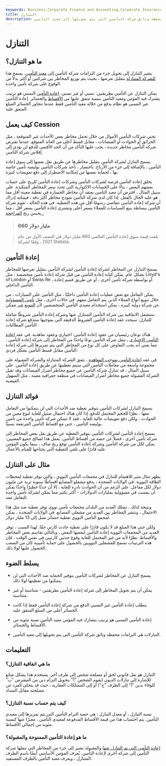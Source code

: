 ```yaml
---
keywords: Business,Corporate Finance and Accounting,Corporate Insurance
title: التنازل
description: يشير التنازل إلى أجزاء من الالتزامات في محفظة وثائق شركة التأمين التي يتم تحويلها إلى معيد التأمين.
---
```


# التنازل
## ما هو التنازل؟

يشير التنازل إلى تحويل جزء من التزامات شركة التأمين إلى [معيد التأمين](/reinsurer). يسمح هذا [للشركة المتنازلة](/ceding-company) بتقليل تعرضها ، بحيث يتم توزيع المخاطر بين شركتين أو أكثر بدلاً من الوقوع على شركة تأمين واحدة.

يمكن التنازل عن التأمين بطريقتين: نسبي أو غير نسبي. [إعادة التأمين](/reinsurance) النسبي هو ترتيب يشترك فيه المؤمن ومعيد التأمين بنسبة متفق عليها من [الأقساط](/premium) والخسائر. إعادة التأمين غير النسبي هو نظام يدفع من خلاله معيد التأمين فقط عندما تتجاوز الخسائر المبلغ المتفق عليه.

## كيف يعمل Cession

تجني شركات التأمين الأموال من خلال تحمل مخاطر بعض الأحداث غير المتوقعة ، مثل الحرائق أو الحوادث أو الفيضانات ، مقابل قسط أعلى من العائد المتوقع. عندما تفترض شركة التأمين مخاطر جديدة ، يجب عليها التأكد من أن الحد الأقصى للدفع لن يؤدي إلى إفلاس شركة التأمين.

يسمح التنازل لشركة التأمين بتقليل مخاطرها عن طريق نقل بعضها إلى سوق إعادة التأمين ، بالإضافة إلى جزء من الأرباح. باختصار ، تأخذ شركات التأمين بوليصة تأمين خاصة بها ، لحماية نفسها من إمكانية الاضطرار إلى دفع تعويضات كبيرة.

يخلق إعادة التأمين فرصة لشركات التأمين وشركات إعادة التأمين للربح على حساب بعضهم البعض ، بناءً على الحسابات الاكتوارية التي تحدد سعر المخاطر المتكبدة. على سبيل المثال ، افترض أن معيد التأمين يعتقد أن مخاطر الخسارة في تغطية معينة أقل مما هو عليه الحال بالفعل. إذا كان لدى شركة التأمين نموذج مخاطر أكثر دقة ، فيمكنه إدراك أن شركة إعادة التأمين تتقاضى رسومًا أقل من هذه التغطية. في هذه الحالة ، تقوم شركة التأمين ببساطة ببيع السياسات للعملاء بسعر أعلى وتشتري إعادة التأمين بسعر أقل ، مما يحبس ربح [المراجحة .](/arbitrage)

> ### 660 مليار دولار

> بلغت قيمة سوق إعادة التأمين العالمي 660 مليار دولار في النصف الأول من عام 2021 ، وفقًا لشركة Statista.

>

## إعادة التأمين

يسمح التنازل عن المخاطر لشركة إعادة التأمين لشركة التأمين بتقليل تعرضها للمخاطر بشكل عام. يمكن كتابة إعادة التأمين من قبل شركة إعادة تأمين متخصصة ، مثل Lloyd's of London أو Swiss Re ، أو بواسطة شركة تأمين أخرى ، أو عن طريق قسم إعادة التأمين الداخلي.

يمكن التعامل مع بعض عمليات إعادة التأمين داخليًا ، مثل التأمين على السيارات ، من خلال تنويع أنواع العملاء الذين يتم التعامل معهم. في حالات أخرى ، مثل [تأمين المسؤولية](/liability_insurance) عن شركة دولية كبيرة ، يمكن استخدام معيدي التأمين المتخصصين لأن [التنويع](/diversification) [غير](/diversification) ممكن.

ستشمل الاتفاقية بين شركة التأمين المتنازل عنها وشركة إعادة التأمين شروطًا شاملة للتنازل. سيحدد عقد إعادة التأمين الشروط الدقيقة التي بموجبها ستدفع شركة إعادة التأمين المطالبات.

هناك نوعان رئيسيان من عقود إعادة التأمين: اختياري وعقود تعاهدية. في عقد [إعادة التأمين الاختياري](/facultative-reinsurance) ، تنقل شركة التأمين نوعًا واحدًا من المخاطر إلى شركة إعادة التأمين ، مما يعني أنه يجب التفاوض على كل نوع من المخاطر التي يتم تمريرها إلى شركة إعادة التأمين مقابل قسط التأمين بشكل فردي.

في عقد [إعادة التأمين بموجب المعاهدة](/treaty-reinsurance) ، تتفق الشركة المتنازلة والشركة المقبولة على مجموعة واسعة من معاملات التأمين التي سيتم تغطيتها عن طريق إعادة التأمين. على سبيل المثال ، قد تتنازل شركة التأمين عن جميع مخاطر أضرار الفيضانات وقد تقبل الشركة المقبولة جميع مخاطر أضرار الفيضانات في منطقة جغرافية معينة ، مثل السهول الفيضية.

## فوائد التنازل

يسمح التنازل لشركات التأمين بتوفير تغطية ضد الأحداث التي لن يتمكنوا من التعامل معها ، نظرًا للحجم المحتمل للدفع. إذا كان هناك احتمال ضئيل للغاية لنوع معين من الحوادث ، ولكن دفع تعويضات عالية للغاية ، فقد لا تتمكن شركة تأمين واحدة من تأمين بوليصة التأمين ، حتى مع أقساط التأمين المرتفعة نسبيًا.

يسمح إعادة التأمين لشركات التأمين بتوفير التغطية عن طريق نقل بعض المخاطر إلى شركة تأمين أخرى ، فضلاً عن حصة من أقساط التأمين. يعمل هذا لصالح جميع المعنيين: يمكن لكل من شركة التأمين وشركة إعادة التأمين توقع ربح صاف ، بينما يكون المؤمن عليه قادرًا على تلقي التغطية التي يحتاجها للقيام بالأعمال.

## مثال على التنازل

يظهر مثال مثير للاهتمام للتنازل في مجمعات التأمين النووي ، والتي توفر تغطية لمحطات الطاقة النووية. في الولايات المتحدة ، يدفع مشغلو المصانع أقساطًا سنوية تزيد عن مليون دولار لكل مفاعل. على الرغم من أن الحوادث نادرة للغاية ، إلا أن حدثًا خطيرًا واحدًا يمكن أن يتسبب في مسؤولية بمليارات الدولارات - أكثر بكثير مما يمكن لشركة تأمين واحدة التعامل معه.

ونتيجة لذلك ، تمتلك العديد من البلدان مجمعات تأمين نووي توفر تغطية ضد مثل هذا الاحتمال ، وتنشر المخاطر بين العديد من مشغلي المصانع. في الولايات المتحدة ، يمكن لمجمع التأمين النووي تغطية خسائر تصل إلى 13 مليار دولار.

ولكن حتى هذا المبلغ قد لا يكون قادرًا على تغطية حادث كارثي حقًا. لهذا السبب ، توفر العديد من المجمعات النووية إعادة التأمين لبعضها البعض ، وبالتالي تقاسم بعض المخاطر والأقساط. نظرًا لأنه من غير المحتمل للغاية وقوع حدثين كارثيين في نفس الوقت ، فإن هذه الترتيبات تسمح للمشغلين النوويين بالحصول على حماية تأمينية كان من الصعب الحصول عليها لولا ذلك.

## يسلط الضوء

- يسمح التنازل عن المخاطر لشركات التأمين بتوفير الحماية ضد الأحداث التي لن يتمكنوا من تغطيتها لولا ذلك.

- يمكن أن يتم تحويل المخاطر إلى شركة إعادة التأمين بطريقتين - متناسبة أو غير متناسبة.

- يتطلب إعادة التأمين غير النسبي الدفع من شركة إعادة التأمين فقط إذا كانت الخسائر أعلى من المبلغ المتفق عليه.

- إعادة التأمين النسبي هو ترتيب يتشارك فيه المؤمن معيد التأمين نسبة مئوية من الأقساط والخسائر.

- التنازلات هي التزامات محفظة وثائق شركة التأمين التي يتم تحويلها إلى معيد التأمين.

## التعليمات

### ما هي اتفاقية التنازل؟

التنازل هو نقل قانوني لحق أو مصلحة شخص إلى طرف آخر. يستخدم هذا بشكل شائع للإشارة إلى تنازلات الديون (يقوم الشخص "أ" بتحويل التزام دين من المقترض "ب" للوفاء بدين "أ" إلى الطرف "ج") أو إلى الممتلكات العقارية ، حيث قد يتخلى الفرد عن مصلحته مقابل السداد.

### كيف يتم حساب نسبة التنازل؟

نسبة التنازل ، أو معدل التنازل ، هي حصة التزام التأمين التي يتم تمريرها إلى معيدي التأمين. يتم احتساب هذا من قيمة الأقساط المدفوعة لمعيدي التأمين ، معبرًا عنها كنسبة مئوية من إجمالي الأقساط.

### ما هو إعادة التأمين الممنوحة والمقبولة؟

[إعادة التأمين التي تم التنازل عنها](/reinsurance-ceded) والمقبولة تشير إلى جزء من المخاطر التي تنقلها شركة التأمين إلى شركة أخرى لإعادة التأمين. يُعرف المؤمن الأساسي أيضًا باسم الطرف المتنازل ، ويعرف معيد التأمين بالطرف المستفيد.

